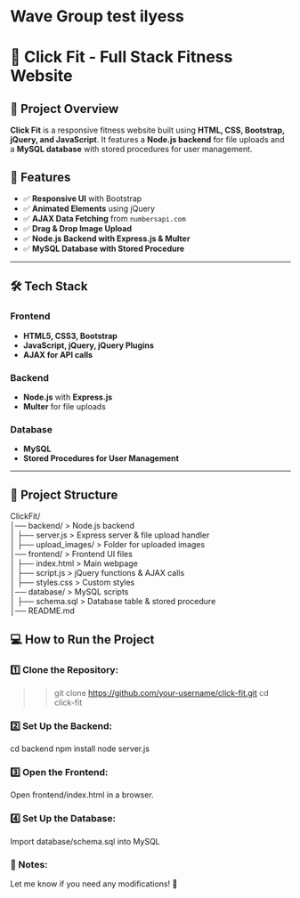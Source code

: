 # Wave Group test ilyess

# 📘 Click Fit - Full Stack Fitness Website

## 📌 Project Overview
**Click Fit** is a responsive fitness website built using **HTML, CSS, Bootstrap, jQuery, and JavaScript**. It features a **Node.js backend** for file uploads and a **MySQL database** with stored procedures for user management.

## 🚀 Features
- ✅ **Responsive UI** with Bootstrap  
- ✅ **Animated Elements** using jQuery  
- ✅ **AJAX Data Fetching** from `numbersapi.com`  
- ✅ **Drag & Drop Image Upload**  
- ✅ **Node.js Backend with Express.js & Multer**  
- ✅ **MySQL Database with Stored Procedure**  

---

## 🛠 Tech Stack
### **Frontend**
- **HTML5, CSS3, Bootstrap**
- **JavaScript, jQuery, jQuery Plugins**
- **AJAX for API calls**

### **Backend**
- **Node.js** with **Express.js**
- **Multer** for file uploads

### **Database**
- **MySQL**
- **Stored Procedures for User Management**

---

## 📂 Project Structure
ClickFit/  
│── backend/                  > Node.js backend  
│   ├── server.js             > Express server & file upload handler  
│   ├── upload_images/        > Folder for uploaded images  
│── frontend/                 > Frontend UI files  
│   ├── index.html            > Main webpage  
│   ├── script.js             > jQuery functions & AJAX calls  
│   ├── styles.css            > Custom styles  
│── database/                 > MySQL scripts  
│   ├── schema.sql            > Database table & stored procedure  
│── README.md    

## 💻 How to Run the Project

### **1️⃣ Clone the Repository:**
>> git clone https://github.com/your-username/click-fit.git
>> cd click-fit

### **2️⃣ Set Up the Backend:**
cd backend
npm install
node server.js

### **3️⃣ Open the Frontend:**

Open frontend/index.html in a browser.

### **4️⃣ Set Up the Database:**
Import database/schema.sql into MySQL

### 📌 Notes:
Let me know if you need any modifications! 🚀
